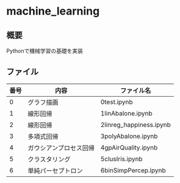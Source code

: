 # machine_learning

## 概要
Pythonで機械学習の基礎を実装

## ファイル
|番号|内容|ファイル名|
|---|---|---|
|0|グラフ描画|0test.ipynb|
|1|線形回帰|1linAbalone.ipynb
|2|線形回帰|2linreg_happiness.ipynb|
|3|多項式回帰|3polyAbalone.ipynb|
|4|ガウシアンプロセス回帰|4gpAirQuality.ipynb|
|5|クラスタリング|5clusIris.ipynb|
|6|単純パーセプトロン|6binSimpPercep.ipynb|





